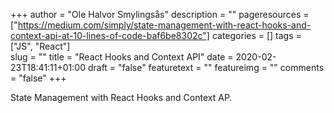 +++
author = "Ole Halvor Smylingsås"
description = ""
pageresources = ["https://medium.com/simply/state-management-with-react-hooks-and-context-api-at-10-lines-of-code-baf6be8302c"]
categories = []
tags = ["JS", "React"]     
slug = ""
title = "React Hooks and Context API"
date = 2020-02-23T18:41:11+01:00
draft = "false"
featuretext = ""
featureimg = ""
comments = "false"
+++

State Management with React Hooks and Context AP.